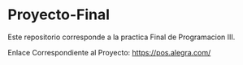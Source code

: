 # Proyecto-Final
Este repositorio corresponde a la practica Final de Programacion III.

Enlace Correspondiente al Proyecto: https://pos.alegra.com/
